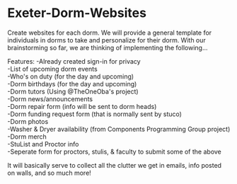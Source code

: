 # Exeter-Dorm-Websites
Create websites for each dorm. We will provide a general template for individuals in dorms to take and personalize for their dorm. With our brainstorming so far, we are thinking of implementing the following...

Features:
-Already created sign-in for privacy\
-List of upcoming dorm events\
-Who's on duty (for the day and upcoming)\
-Dorm birthdays (for the day and upcoming)\
-Dorm tutors (Using @TheOneOba's project)\
-Dorm news/announcements\
-Dorm repair form (info will be sent to dorm heads)\
-Dorm funding request form (that is normally sent by stuco)\
-Dorm photos\
-Washer & Dryer availability (from Components Programming Group project)\
-Dorm merch\
-StuList and Proctor info\
-Seperate form for proctors, stulis, & faculty to submit some of the above

It will basically serve to collect all the clutter we get in emails, info posted on walls, and so much more!
